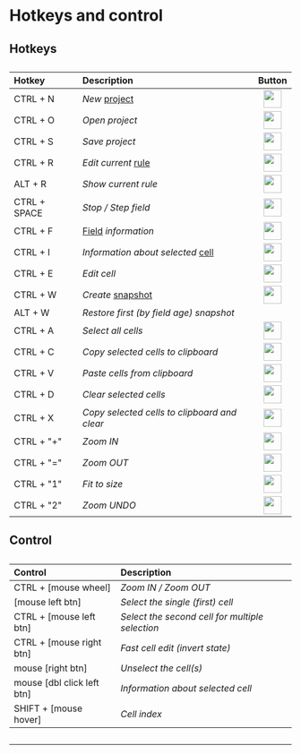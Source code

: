 # Hotkeys and control

##   

## Hotkeys

##  

##   
 
 | Hotkey | Description | Button |
 | :--- | :--- | :----: |
 | CTRL + N | *New* [project](doc3_en.md) | <img src="qrc:/resources/img/asterisk.svg" height="32"/> | 
 | CTRL + O | *Open project* | <img src="qrc:/resources/img/open_folder.svg" height="32"/> |
 | CTRL + S | *Save project* | <img src="qrc:/resources/img/save.svg" height="32"/> |
 | CTRL + R | *Edit current* [rule](doc5_en.md) | <img src="qrc:/resources/img/check.svg" height="32"/> |
 | ALT + R | *Show current rule* | <img src="qrc:/resources/img/info.svg" height="32"/> |
 | CTRL + SPACE | *Stop / Step field* | <img src="qrc:/resources/img/step_stop.svg" height="32"/> |
 | CTRL + F | [Field](doc5_en.md) *information* | <img src="qrc:/resources/img/field.svg" height="32"/> |
 | CTRL + I | *Information about selected* [cell](doc4_en.md) | <img src="qrc:/resources/img/cell.svg" height="32"/> | 
 | CTRL + E | *Edit cell* | <img src="qrc:/resources/img/edit.svg" height="32"/> | 
 | CTRL + W | *Create* [snapshot](doc2_en.md) | <img src="qrc:/resources/img/check.svg" height="32"/> |
 | ALT + W | *Restore first (by field age) snapshot* |   |
 | CTRL + A | *Select all cells* | <img src="qrc:/resources/img/select_all.svg" height="32"/> | 
 | CTRL + C | *Copy selected cells to clipboard* | <img src="qrc:/resources/img/copy.svg" height="32"/> |
 | CTRL + V | *Paste cells from clipboard* | <img src="qrc:/resources/img/paste.svg" height="32"/> |
 | CTRL + D | *Clear selected cells* | <img src="qrc:/resources/img/delete.svg" height="32"/> |
 | CTRL + X | *Copy selected cells to clipboard and clear* | <img src="qrc:/resources/img/cut.svg" height="32"/> |
 | CTRL + "+" | *Zoom IN* | <img src="qrc:/resources/img/zoom_in.svg" height="32"/> |
 | CTRL + "=" | *Zoom OUT* | <img src="qrc:/resources/img/zoom_out.svg" height="32"/> |
 | CTRL + "1" | *Fit to size* | <img src="qrc:/resources/img/zoom_fit.svg" height="32"/> |
 | CTRL + "2" | *Zoom UNDO* | <img src="qrc:/resources/img/zoom_undo.svg" height="32"/> |

##   

## Control 

##   

##   
  
 | Control | Description |
 | :---- | :---- |
 | CTRL + [mouse wheel] | *Zoom IN / Zoom OUT* | 
 | [mouse left btn] | *Select the single (first) cell* | 
 | CTRL + [mouse left btn] | *Select the second cell for multiple selection* | 
 | CTRL + [mouse right btn] | *Fast cell edit (invert state)* |
 | mouse [right btn] | *Unselect the cell(s)* | 
 | mouse [dbl click left btn] | *Information about selected cell* |  
 | SHIFT + [mouse hover] | *Cell index* |   
 
##    

 ---
